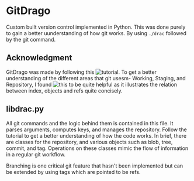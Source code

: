 # GitDrago

Custom built version control implemented in Python.
This was done purely to gain a better uunderstanding of how git works. By using `./drac` followed by the git command. 

## Acknowledgment

GitDrago was made by following this ![tutorial](https://wyag.thb.lt/#orgdefb891). To get a better understanding of the different areas that git usesm- Working, Staging, and Repository, I found ![this](https://hackernoon.com/understanding-git-index-4821a0765cf) to be quite helpful as it illustrates the relation between index, objects and refs quite concisely.

## libdrac.py

All git commands and the logic behind them is contained in this file. It parses arguments, computes keys, and manages the repository. Follow the tutorial to get a better understanding of how the code works. In brief, there are classes for the repository, and various objects such as blob, tree, commit, and tag. Operations on these classes mimic the flow of information in a regular git workflow.

Branching is one critical git feature that hasn't been implemented but can be extended by using tags which are pointed to be refs.

